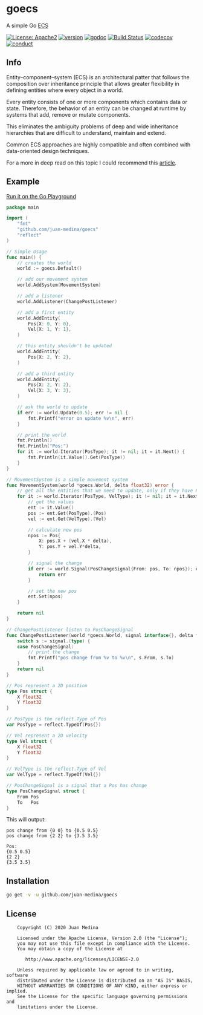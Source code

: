 # goecs
A simple Go [ECS](https://en.wikipedia.org/wiki/Entity_component_system)

[![License: Apache2](https://img.shields.io/badge/license-Apache%202-blue.svg)](/LICENSE)
[![version](https://img.shields.io/github/v/tag/juan-medina/goecs?label=version)](https://pkg.go.dev/mod/github.com/juan-medina/goecs?tab=versions)
[![godoc](https://godoc.org/github.com/juan-medina/goecs?status.svg)](https://pkg.go.dev/mod/github.com/juan-medina/goecs)
[![Build Status](https://travis-ci.com/juan-medina/goecs.svg?branch=main)](https://travis-ci.com/juan-medina/goecs)
[![codecov](https://codecov.io/gh/juan-medina/goecs/branch/main/graph/badge.svg)](https://codecov.io/gh/juan-medina/goecs)
[![conduct](https://img.shields.io/badge/code%20of%20conduct-contributor%20covenant%202.0-purple.svg?style=flat-square)](https://www.contributor-covenant.org/version/2/0/code_of_conduct/)



## Info
Entity–component–system (ECS) is an architectural patter that follows the composition over inheritance principle that allows greater flexibility in defining entities where every object in a world.

Every entity consists of one or more components which contains data or state. Therefore, the behavior of an entity can be changed at runtime by systems that add, remove or mutate components.

This eliminates the ambiguity problems of deep and wide inheritance hierarchies that are difficult to understand, maintain and extend.

Common ECS approaches are highly compatible and often combined with data-oriented design techniques.

For a more in deep read on this topic I could recommend this [article](https://medium.com/ingeniouslysimple/entities-components-and-systems-89c31464240d).

## Example

[Run it on the Go Playground](https://play.golang.org/p/wWRWRYuHvlV)
```go
package main

import (
	"fmt"
	"github.com/juan-medina/goecs"
	"reflect"
)

// Simple Usage
func main() {
	// creates the world
	world := goecs.Default()

	// add our movement system
	world.AddSystem(MovementSystem)

	// add a listener
	world.AddListener(ChangePostListener)

	// add a first entity
	world.AddEntity(
		Pos{X: 0, Y: 0},
		Vel{X: 1, Y: 1},
	)

	// this entity shouldn't be updated
	world.AddEntity(
		Pos{X: 2, Y: 2},
	)

	// add a third entity
	world.AddEntity(
		Pos{X: 2, Y: 2},
		Vel{X: 3, Y: 3},
	)

	// ask the world to update
	if err := world.Update(0.5); err != nil {
		fmt.Printf("error on update %v\n", err)
	}

	// print the world
	fmt.Println()
	fmt.Println("Pos:")
	for it := world.Iterator(PosType); it != nil; it = it.Next() {
		fmt.Println(it.Value().Get(PosType))
	}
}

// MovementSystem is a simple movement system
func MovementSystem(world *goecs.World, delta float32) error {
	// get all the entities that we need to update, only if they have Pos & Vel
	for it := world.Iterator(PosType, VelType); it != nil; it = it.Next() {
		// get the values
		ent := it.Value()
		pos := ent.Get(PosType).(Pos)
		vel := ent.Get(VelType).(Vel)

		// calculate new pos
		npos := Pos{
			X: pos.X + (vel.X * delta),
			Y: pos.Y + vel.Y*delta,
		}

		// signal the change
		if err := world.Signal(PosChangeSignal{From: pos, To: npos}); err != nil {
			return err
		}

		// set the new pos
		ent.Set(npos)
	}

	return nil
}

// ChangePostListener listen to PosChangeSignal
func ChangePostListener(world *goecs.World, signal interface{}, delta float32) error {
	switch s := signal.(type) {
	case PosChangeSignal:
		// print the change
		fmt.Printf("pos change from %v to %v\n", s.From, s.To)
	}
	return nil
}

// Pos represent a 2D position
type Pos struct {
	X float32
	Y float32
}

// PosType is the reflect.Type of Pos
var PosType = reflect.TypeOf(Pos{})

// Vel represent a 2D velocity
type Vel struct {
	X float32
	Y float32
}

// VelType is the reflect.Type of Vel
var VelType = reflect.TypeOf(Vel{})

// PosChangeSignal is a signal that a Pos has change
type PosChangeSignal struct {
	From Pos
	To   Pos
}
```
This will output:

```
pos change from {0 0} to {0.5 0.5}
pos change from {2 2} to {3.5 3.5}

Pos:
{0.5 0.5}
{2 2}
{3.5 3.5}
```

## Installation

```bash
go get -v -u github.com/juan-medina/goecs
```

## License

```text
    Copyright (C) 2020 Juan Medina

    Licensed under the Apache License, Version 2.0 (the "License");
    you may not use this file except in compliance with the License.
    You may obtain a copy of the License at

       http://www.apache.org/licenses/LICENSE-2.0

    Unless required by applicable law or agreed to in writing, software
    distributed under the License is distributed on an "AS IS" BASIS,
    WITHOUT WARRANTIES OR CONDITIONS OF ANY KIND, either express or implied.
    See the License for the specific language governing permissions and
    limitations under the License.
```
